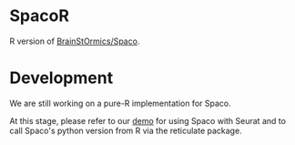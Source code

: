 # SpacoR
R version of [BrainStOrmics/Spaco](https://github.com/BrainStOrmics/Spaco).


# Development
We are still working on a pure-R implementation for Spaco.

At this stage, please refer to our [demo](https://github.com/BrainStOrmics/SpacoR/blob/main/R_Demo.ipynb) for using Spaco 
with Seurat and to call Spaco's python version from R via the reticulate package.
